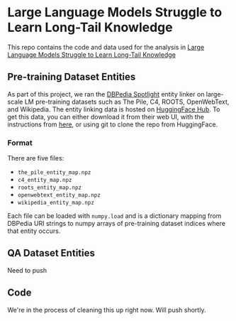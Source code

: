# Large Language Models Struggle to Learn Long-Tail Knowledge

This repo contains the code and data used for the analysis in [Large Language Models Struggle to Learn Long-Tail Knowledge](https://arxiv.org/abs/2211.08411)

## Pre-training Dataset Entities
As part of this project, we ran the [DBPedia Spotlight](https://www.dbpedia-spotlight.org) entity linker on large-scale LM pre-training datasets such as The Pile, C4, ROOTS, OpenWebText, and Wikipedia. The entity linking data is hosted on [HuggingFace Hub](https://huggingface.co/datasets/nkandpa2/pretraining_entities). To get this data, you can either download it from their web UI, with the instructions from [here](https://huggingface.co/docs/huggingface_hub/how-to-downstream), or using git to clone the repo from HuggingFace.

### Format
There are five files:
- `the_pile_entity_map.npz`
- `c4_entity_map.npz`
- `roots_entity_map.npz`
- `openwebtext_entity_map.npz`
- `wikipedia_entity_map.npz`

Each file can be loaded with `numpy.load` and is a dictionary mapping from DBPedia URI strings to numpy arrays of pre-training dataset indices where that entity occurs.

## QA Dataset Entities
Need to push

## Code
We're in the process of cleaning this up right now. Will push shortly.
